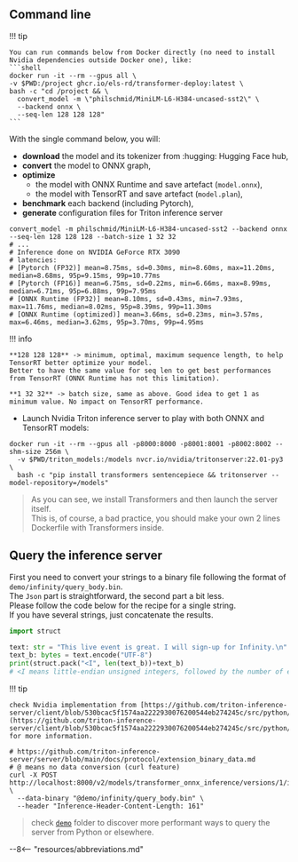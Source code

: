 ## Command line

!!! tip

    You can run commands below from Docker directly (no need to install Nvidia dependencies outside Docker one), like:
    ```shell
    docker run -it --rm --gpus all \
    -v $PWD:/project ghcr.io/els-rd/transformer-deploy:latest \
    bash -c "cd /project && \
      convert_model -m \"philschmid/MiniLM-L6-H384-uncased-sst2\" \
      --backend onnx \
      --seq-len 128 128 128"
    ```

With the single command below, you will:

* **download** the model and its tokenizer from :hugging: Hugging Face hub, 
* **convert** the model to ONNX graph,
* **optimize** 
  * the model with ONNX Runtime and save artefact (`model.onnx`),
  * the model with TensorRT and save artefact (`model.plan`),
* **benchmark** each backend (including Pytorch),
* **generate** configuration files for Triton inference server

```shell
convert_model -m philschmid/MiniLM-L6-H384-uncased-sst2 --backend onnx --seq-len 128 128 128 --batch-size 1 32 32
# ...
# Inference done on NVIDIA GeForce RTX 3090
# latencies:
# [Pytorch (FP32)] mean=8.75ms, sd=0.30ms, min=8.60ms, max=11.20ms, median=8.68ms, 95p=9.15ms, 99p=10.77ms
# [Pytorch (FP16)] mean=6.75ms, sd=0.22ms, min=6.66ms, max=8.99ms, median=6.71ms, 95p=6.88ms, 99p=7.95ms
# [ONNX Runtime (FP32)] mean=8.10ms, sd=0.43ms, min=7.93ms, max=11.76ms, median=8.02ms, 95p=8.39ms, 99p=11.30ms
# [ONNX Runtime (optimized)] mean=3.66ms, sd=0.23ms, min=3.57ms, max=6.46ms, median=3.62ms, 95p=3.70ms, 99p=4.95ms
```

!!! info

    **128 128 128** -> minimum, optimal, maximum sequence length, to help TensorRT better optimize your model. 
    Better to have the same value for seq len to get best performances from TensorRT (ONNX Runtime has not this limitation).

    **1 32 32** -> batch size, same as above. Good idea to get 1 as minimum value. No impact on TensorRT performance.

* Launch Nvidia Triton inference server to play with both ONNX and TensorRT models:

```shell
docker run -it --rm --gpus all -p8000:8000 -p8001:8001 -p8002:8002 --shm-size 256m \
  -v $PWD/triton_models:/models nvcr.io/nvidia/tritonserver:22.01-py3 \
  bash -c "pip install transformers sentencepiece && tritonserver --model-repository=/models"
```

> As you can see, we install Transformers and then launch the server itself.  
> This is, of course, a bad practice, you should make your own 2 lines Dockerfile with Transformers inside.

## Query the inference server

First you need to convert your strings to a binary file following the format of `demo/infinity/query_body.bin`.  
The `Json` part is straightforward, the second part a bit less.  
Please follow the code below for the recipe for a single string.  
If you have several strings, just concatenate the results.

```python
import struct

text: str = "This live event is great. I will sign-up for Infinity.\n"
text_b: bytes = text.encode("UTF-8")
print(struct.pack("<I", len(text_b))+text_b)
# <I means little-endian unsigned integers, followed by the number of elements
```

!!! tip

    check Nvidia implementation from [https://github.com/triton-inference-server/client/blob/530bcac5f1574aa2222930076200544eb274245c/src/python/library/tritonclient/utils/__init__.py#L187](https://github.com/triton-inference-server/client/blob/530bcac5f1574aa2222930076200544eb274245c/src/python/library/tritonclient/utils/__init__.py#L187)
    for more information.

```shell
# https://github.com/triton-inference-server/server/blob/main/docs/protocol/extension_binary_data.md
# @ means no data conversion (curl feature)
curl -X POST  http://localhost:8000/v2/models/transformer_onnx_inference/versions/1/infer \
  --data-binary "@demo/infinity/query_body.bin" \
  --header "Inference-Header-Content-Length: 161"
```

> check [`demo`](./demo/infinity) folder to discover more performant ways to query the server from Python or elsewhere.

--8<-- "resources/abbreviations.md"